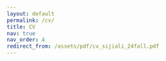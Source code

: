 ```yaml
---
layout: default
permalink: /cv/
title: CV
nav: true
nav_order: 4
redirect_from: /assets/pdf/cv_sijiali_24fall.pdf
---
```

